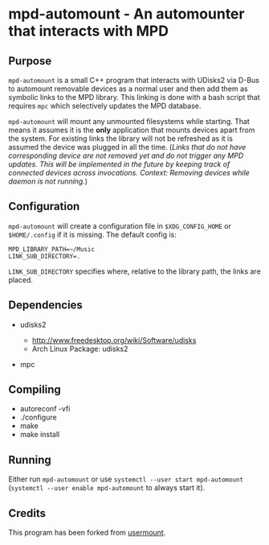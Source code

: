 mpd-automount - An automounter that interacts with MPD
======================================================

Purpose
-------

`mpd-automount` is a small C++ program that interacts with UDisks2 via D-Bus to automount removable devices as a normal user and then add them as symbolic links to the MPD library. This linking is done with a bash script that requires `mpc` which selectively updates the MPD database.

`mpd-automount` will mount any unmounted filesystems while starting. That means it assumes it is the **only** application that mounts devices apart from the system. For existing links the library will not be refreshed as it is assumed the device was plugged in all the time. (*Links that do not have corresponding device are not removed yet and do not trigger any MPD updates. This will be implemented in the future by keeping track of connected devices across invocations. Context: Removing devices while daemon is not running.*)

Configuration
-------------

`mpd-automount` will create a configuration file in `$XDG_CONFIG_HOME` or `$HOME/.config` if it is missing. The default config is:
```
MPD_LIBRARY_PATH=~/Music
LINK_SUB_DIRECTORY=.
```
`LINK_SUB_DIRECTORY` specifies where, relative to the library path, the links are placed.

Dependencies
------------

* udisks2
    * http://www.freedesktop.org/wiki/Software/udisks
    * Arch Linux Package: udisks2

* mpc


Compiling
---------

* autoreconf -vfi
* ./configure
* make
* make install

Running
-------

Either run `mpd-automount` or use `systemctl --user start mpd-automount` (`systemctl --user enable mpd-automount` to always start it).


Credits
-------
This program has been forked from [usermount](https://github.com/tom5760/usermount).
